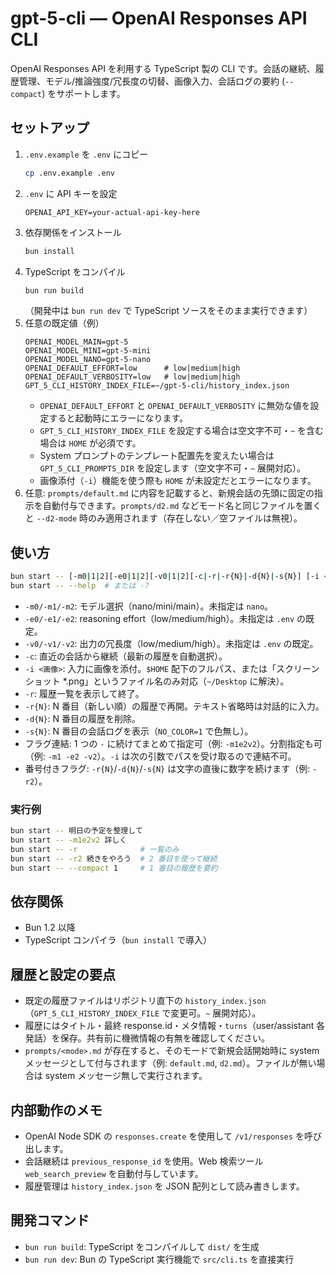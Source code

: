 # gpt-5-cli — OpenAI Responses API CLI

OpenAI Responses API を利用する TypeScript 製の CLI です。会話の継続、履歴管理、モデル/推論強度/冗長度の切替、画像入力、会話ログの要約 (`--compact`) をサポートします。

## セットアップ

1. `.env.example` を `.env` にコピー
   ```bash
   cp .env.example .env
   ```
2. `.env` に API キーを設定
   ```env
   OPENAI_API_KEY=your-actual-api-key-here
   ```
3. 依存関係をインストール
   ```bash
   bun install
   ```
4. TypeScript をコンパイル
   ```bash
   bun run build
   ```
   （開発中は `bun run dev` で TypeScript ソースをそのまま実行できます）
5. 任意の既定値（例）
   ```env
   OPENAI_MODEL_MAIN=gpt-5
   OPENAI_MODEL_MINI=gpt-5-mini
   OPENAI_MODEL_NANO=gpt-5-nano
   OPENAI_DEFAULT_EFFORT=low      # low|medium|high
   OPENAI_DEFAULT_VERBOSITY=low   # low|medium|high
   GPT_5_CLI_HISTORY_INDEX_FILE=~/gpt-5-cli/history_index.json
   ```
   - `OPENAI_DEFAULT_EFFORT` と `OPENAI_DEFAULT_VERBOSITY` に無効な値を設定すると起動時にエラーになります。
   - `GPT_5_CLI_HISTORY_INDEX_FILE` を設定する場合は空文字不可・`~` を含む場合は `HOME` が必須です。
   - System プロンプトのテンプレート配置先を変えたい場合は `GPT_5_CLI_PROMPTS_DIR` を設定します（空文字不可・`~` 展開対応）。
   - 画像添付（`-i`）機能を使う際も `HOME` が未設定だとエラーになります。
6. 任意: `prompts/default.md` に内容を記載すると、新規会話の先頭に固定の指示を自動付与できます。`prompts/d2.md` などモード名と同じファイルを置くと `--d2-mode` 時のみ適用されます（存在しない／空ファイルは無視）。

## 使い方

```bash
bun start -- [-m0|1|2][-e0|1|2][-v0|1|2][-c|-r|-r{N}|-d{N}|-s{N}] [-i <画像>] <入力テキスト>
bun start -- --help  # または -?
```

- `-m0/-m1/-m2`: モデル選択（nano/mini/main）。未指定は `nano`。
- `-e0/-e1/-e2`: reasoning effort（low/medium/high）。未指定は `.env` の既定。
- `-v0/-v1/-v2`: 出力の冗長度（low/medium/high）。未指定は `.env` の既定。
- `-c`: 直近の会話から継続（最新の履歴を自動選択）。
- `-i <画像>`: 入力に画像を添付。`$HOME` 配下のフルパス、または「スクリーンショット \*.png」というファイル名のみ対応（`~/Desktop` に解決）。
- `-r`: 履歴一覧を表示して終了。
- `-r{N}`: N 番目（新しい順）の履歴で再開。テキスト省略時は対話的に入力。
- `-d{N}`: N 番目の履歴を削除。
- `-s{N}`: N 番目の会話ログを表示（`NO_COLOR=1` で色無し）。
- フラグ連結: 1 つの `-` に続けてまとめて指定可（例: `-m1e2v2`）。分割指定も可（例: `-m1 -e2 -v2`）。`-i` は次の引数でパスを受け取るので連結不可。
- 番号付きフラグ: `-r{N}`/`-d{N}`/`-s{N}` は文字の直後に数字を続けます（例: `-r2`）。

### 実行例

```bash
bun start -- 明日の予定を整理して
bun start -- -m1e2v2 詳しく
bun start -- -r              # 一覧のみ
bun start -- -r2 続きをやろう  # 2 番目を使って継続
bun start -- --compact 1     # 1 番目の履歴を要約
```

## 依存関係

- Bun 1.2 以降
- TypeScript コンパイラ（`bun install` で導入）

## 履歴と設定の要点

- 既定の履歴ファイルはリポジトリ直下の `history_index.json`（`GPT_5_CLI_HISTORY_INDEX_FILE` で変更可。`~` 展開対応）。
- 履歴にはタイトル・最終 response.id・メタ情報・`turns`（user/assistant 各発話）を保存。共有前に機微情報の有無を確認してください。
- `prompts/<mode>.md` が存在すると、そのモードで新規会話開始時に system メッセージとして付与されます（例: `default.md`, `d2.md`）。ファイルが無い場合は system メッセージ無しで実行されます。

## 内部動作のメモ

- OpenAI Node SDK の `responses.create` を使用して `/v1/responses` を呼び出します。
- 会話継続は `previous_response_id` を使用。Web 検索ツール `web_search_preview` を自動付与しています。
- 履歴管理は `history_index.json` を JSON 配列として読み書きします。

## 開発コマンド

- `bun run build`: TypeScript をコンパイルして `dist/` を生成
- `bun run dev`: Bun の TypeScript 実行機能で `src/cli.ts` を直接実行
